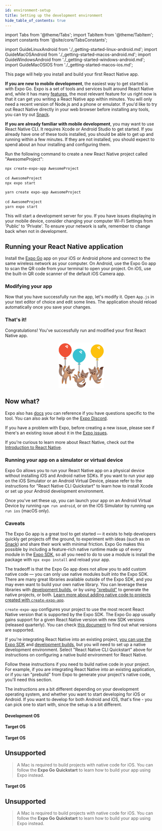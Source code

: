 ```yaml
---
id: environment-setup
title: Setting up the development environment
hide_table_of_contents: true
---
```


import Tabs from '@theme/Tabs'; import TabItem from '@theme/TabItem'; import constants from '@site/core/TabsConstants';

import GuideLinuxAndroid from './\_getting-started-linux-android.md'; import GuideMacOSAndroid from './\_getting-started-macos-android.md'; import GuideWindowsAndroid from './\_getting-started-windows-android.md'; import GuideMacOSIOS from './\_getting-started-macos-ios.md';

This page will help you install and build your first React Native app.

**If you are new to mobile development**, the easiest way to get started is with Expo Go. Expo is a set of tools and services built around React Native and, while it has many [features](https://docs.expo.dev), the most relevant feature for us right now is that it can get you writing a React Native app within minutes. You will only need a recent version of Node.js and a phone or emulator. If you'd like to try out React Native directly in your web browser before installing any tools, you can try out [Snack](https://snack.expo.dev/).

**If you are already familiar with mobile development**, you may want to use React Native CLI. It requires Xcode or Android Studio to get started. If you already have one of these tools installed, you should be able to get up and running within a few minutes. If they are not installed, you should expect to spend about an hour installing and configuring them.

<Tabs groupId="guide" queryString defaultValue={constants.defaultGuide} values={constants.guides}>
<TabItem value="quickstart">

Run the following command to create a new React Native project called "AwesomeProject":

<Tabs groupId="package-manager" queryString defaultValue={constants.defaultPackageManager} values={constants.packageManagers}>
<TabItem value="npm">

```shell
npx create-expo-app AwesomeProject

cd AwesomeProject
npx expo start
```

</TabItem>
<TabItem value="yarn">

```shell
yarn create expo-app AwesomeProject

cd AwesomeProject
yarn expo start
```

</TabItem>
</Tabs>

This will start a development server for you.
If you have issues displaying in your mobile device, consider changing your computer Wi-Fi Settings from 'Public' to 'Private'.
To ensure your network is safe, remember to change back when not in development.

<h2>Running your React Native application</h2>

Install the [Expo Go](https://expo.dev/client) app on your iOS or Android phone and connect to the same wireless network as your computer. On Android, use the Expo Go app to scan the QR code from your terminal to open your project. On iOS, use the built-in QR code scanner of the default iOS Camera app.

<h3>Modifying your app</h3>

Now that you have successfully run the app, let's modify it. Open `App.js` in your text editor of choice and edit some lines. The application should reload automatically once you save your changes.

<h3>That's it!</h3>

Congratulations! You've successfully run and modified your first React Native app.

<center><img src="/docs/assets/GettingStartedCongratulations.png" width="150"></img></center>

<h2>Now what?</h2>

Expo also has [docs](https://docs.expo.dev) you can reference if you have questions specific to the tool. You can also ask for help on the [Expo Discord](https://chat.expo.dev).

If you have a problem with Expo, before creating a new issue, please see if there's an existing issue about it in the [Expo issues](https://github.com/expo/expo/issues).

If you're curious to learn more about React Native, check out the [Introduction to React Native](getting-started).

<h3>Running your app on a simulator or virtual device</h3>

Expo Go allows you to run your React Native app on a physical device without installing iOS and Android native SDKs. If you want to run your app on the iOS Simulator or an Android Virtual Device, please refer to the instructions for "React Native CLI Quickstart" to learn how to install Xcode or set up your Android development environment.

Once you've set these up, you can launch your app on an Android Virtual Device by running `npm run android`, or on the iOS Simulator by running `npm run ios` (macOS only).

<h3>Caveats</h3>

The Expo Go app is a great tool to get started — it exists to help developers quickly get projects off the ground, to experiment with ideas (such as on [Snack](https://snack.expo.dev/)) and share their work with minimal friction. Expo Go makes this possible by including a feature-rich native runtime made up of every module in the [Expo SDK](https://docs.expo.dev/versions/latest/), so all you need to do to use a module is install the package with `npx expo install` and reload your app.

The tradeoff is that the Expo Go app does not allow you to add custom native code — you can only use native modules built into the Expo SDK. There are many great libraries available outside of the Expo SDK, and you may even want to build your own native library. You can leverage these libraries with [development builds](https://docs.expo.dev/development/introduction/), or by using ["prebuild"](https://docs.expo.dev/workflow/prebuild/) to generate the native projects, or both. [Learn more about adding native code to projects created with `create-expo-app`](https://docs.expo.dev/workflow/customizing/).

`create-expo-app` configures your project to use the most recent React Native version that is supported by the Expo SDK. The Expo Go app usually gains support for a given React Native version with new SDK versions (released quarterly). You can check [this document](https://docs.expo.dev/versions/latest/#each-expo-sdk-version-depends-on-a) to find out what versions are supported.

If you're integrating React Native into an existing project, [you can use the Expo SDK](https://docs.expo.dev/bare/installing-expo-modules/) and [development builds](https://docs.expo.dev/development/introduction/), but you will need to set up a native development environment. Select "React Native CLI Quickstart" above for instructions on configuring a native build environment for React Native.

</TabItem>
<TabItem value="native">

<p>Follow these instructions if you need to build native code in your project. For example, if you are integrating React Native into an existing application, or if you ran "prebuild" from Expo to generate your project's native code, you'll need this section.</p>

The instructions are a bit different depending on your development operating system, and whether you want to start developing for iOS or Android. If you want to develop for both Android and iOS, that's fine - you can pick one to start with, since the setup is a bit different.

#### Development OS

<Tabs groupId="os" queryString defaultValue={constants.defaultOs} values={constants.oses} className="pill-tabs">
<TabItem value="macos">

#### Target OS

<Tabs groupId="platform" queryString defaultValue={constants.defaultPlatform} values={constants.platforms} className="pill-tabs">
<TabItem value="android">

[//]: # 'macOS, Android'

<GuideMacOSAndroid/>

</TabItem>
<TabItem value="ios">

[//]: # 'macOS, iOS'

<GuideMacOSIOS/>

</TabItem>
</Tabs>

</TabItem>
<TabItem value="windows">

#### Target OS

<Tabs groupId="platform" queryString defaultValue={constants.defaultPlatform} values={constants.platforms} className="pill-tabs">
<TabItem value="android">

[//]: # 'Windows, Android'

<GuideWindowsAndroid/>

</TabItem>
<TabItem value="ios">

[//]: # 'Windows, iOS'

## Unsupported

> A Mac is required to build projects with native code for iOS. You can follow the **Expo Go Quickstart** to learn how to build your app using Expo instead.

</TabItem>
</Tabs>

</TabItem>
<TabItem value="linux">

#### Target OS

<Tabs groupId="platform" queryString defaultValue={constants.defaultPlatform} values={constants.platforms} className="pill-tabs">
<TabItem value="android">

[//]: # 'Linux, Android'

<GuideLinuxAndroid/>

</TabItem>
<TabItem value="ios">

[//]: # 'Linux, iOS'

## Unsupported

> A Mac is required to build projects with native code for iOS. You can follow the **Expo Go Quickstart** to learn how to build your app using Expo instead.

</TabItem>
</Tabs>

</TabItem>
</Tabs>

</TabItem>
</Tabs>
